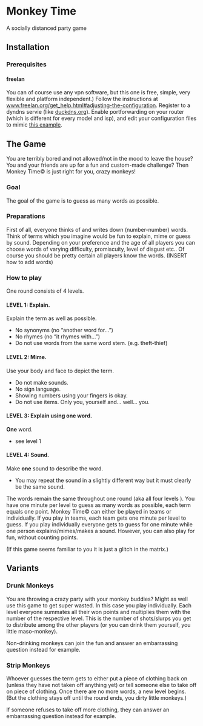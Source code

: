 # Monkey Time
A socially distanced party game

## Installation
### Prerequisites
#### freelan
You can of course use any vpn software, but this one is free, simple, very flexible and platform independent.)
Follow the instructions at www.freelan.org/get_help.html#adjusting-the-configuration.
Register to a dyndns servie (like [duckdns.org](https://www.duckdns.org)). 
Enable portforwarding on your router (which is different for every model and isp), and edit your configuration files to mimic [this example](www.freelan.org/configuration_examples.html).

## The Game
You are terribly bored and not allowed/not in the mood to leave the house? You and your friends are up for a fun and custom-made challenge? Then Monkey Time© is just right for you, crazy monkeys!

### Goal
The goal of the game is to guess as many words as possible.

### Preparations
First of all, everyone thinks of and writes down (number-number) words. Think of terms which you imagine would be fun to explain, mime or guess by sound. Depending on your preference and the age of all players you can choose words of varying difficulty, promiscuity, level of disgust etc.. Of course you should be pretty certain all players know the words.
(INSERT how to add words)

### How to play
One round consists of 4 levels. 

#### LEVEL 1: Explain.
Explain the term as well as possible.
* No synonyms (no “another word for…”)
* No rhymes (no “it rhymes with…”)
* Do not use words from the same word stem. (e.g. theft-thief)

#### LEVEL 2: Mime.
Use your body and face to depict the term.
* Do not make sounds.
* No sign language.
* Showing numbers using your fingers is okay.
* Do not use items. Only you, yourself and… well… you.

#### LEVEL 3: Explain using one word.
**One** word.
* see level 1

#### LEVEL 4: Sound.
Make **one** sound to describe the word.
* You may repeat the sound in a slightly different way but it must clearly be the same sound.

The words remain the same throughout one round (aka all four levels ). You have one minute per level to guess as many words as possible, each term equals one point. 
Monkey Time©  can either be played in teams or individually. If you play in teams, each team gets one minute per level to guess. If you play individually everyone gets to guess for one minute while one person explains/mimes/makes a sound.
However, you can also play for fun, without counting points.

(If this game seems familiar to you it is just a glitch in the matrix.)

## Variants

### Drunk Monkeys
You are throwing a crazy party with your monkey buddies? Might as well use this game to get super wasted. In this case you play individually. Each level everyone summates all their won points and multiplies them with the number of the respective level. This is the number of shots/slurps you get to distribute among the other players (or you can drink them yourself, you little maso-monkey). 

Non-drinking monkeys can join the fun and answer an embarrassing question instead for example.

### Strip Monkeys
Whoever guesses the term gets to either put a piece of clothing back on (unless they have not taken off anything yet) or tell someone else to take off on piece of clothing.
Once there are no more words, a new level begins. (But the clothing stays off until the round ends, you dirty little monkeys.)

If someone refuses to take off more clothing, they can answer an embarrassing question instead for example.
